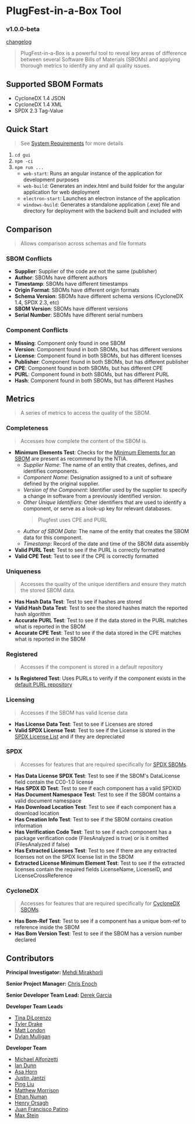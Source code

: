 # PlugFest-in-a-Box Tool
### v1.0.0-beta
[changelog](changelog.md)
> PlugFest-in-a-Box is a powerful tool to reveal key areas of difference between several Software Bills of Materials 
> (SBOMs) and applying thorough metrics to identify any and all quality issues.


## Supported SBOM Formats
- CycloneDX 1.4 JSON
- CycloneDX 1.4 XML
- SPDX 2.3 Tag-Value


## Quick Start
> See [System Requirements](doc/README.md) for more details
1. `cd gui`
2. `npm -ci`
3. `npm run ...`
    - `web-start`: Runs an angular instance of the application for development purposes
    - `web-build`: Generates an index.html and build folder for the angular application for web deployment
    - `electron-start`: Launches an electron instance of the application
    - `windows-build`: Generates a standalone application (.exe) file and directory for deployment with the backend built and included with


## Comparison
> Allows comparison across schemas and file formats

### SBOM Conflicts
- **Supplier**: Supplier of the code are not the same (publisher)
- **Author**: SBOMs have different authors
- **Timestamp**: SBOMs have different timestamps
- **Origin Format**: SBOMs have different origin formats
- **Schema Version**: SBOMs have different schema versions (CycloneDX 1.4, SPDX 2.3, etc)
- **SBOM Version**: SBOMs have different versions
- **Serial Number**: SBOMs have different serial numbers

### Component Conflicts
- **Missing**: Component only found in one SBOM
- **Version**: Component found in both SBOMs, but has different versions
- **License**: Component found in both SBOMs, but has different licenses
- **Publisher**: Component found in both SBOMs, but has different publisher
- **CPE**: Component found in both SBOMs, but has different CPE
- **PURL**: Component found in both SBOMs, but has different PURL
- **Hash**: Component found in both SBOMs, but has different Hashes


## Metrics
> A series of metrics to access the quality of the SBOM.

### Completeness
> Accesses how complete the content of the SBOM is.
- **Minimum Elements Test**: Checks for the [Minimum Elements for an SBOM](https://www.ntia.doc.gov/files/ntia/publications/sbom_minimum_elements_report.pdf) 
are present as recommend by the NTIA.
  - _Supplier Name_: The name of an entity that creates, defines, and identifies components. 
  - _Component Name_: Designation assigned to a unit of software defined by the original supplier. 
  - _Version of the Component_: Identifier used by the supplier to specify a change in software from a previously identified version. 
  - _Other Unique Identifiers_: Other identifiers that are used to identify a component, or serve as a look-up key for relevant databases.
    > Plugfest uses CPE and PURL
  - _Author of SBOM Data_: The name of the entity that creates the SBOM data for this
    component. 
  - _Timestamp_: Record of the date and time of the SBOM data assembly
- **Valid PURL Test**: Test to see if the PURL is correctly formatted
- **Valid CPE Test**: Test to see if the CPE is correctly formatted

### Uniqueness
> Accesses the quality of the unique identifiers and ensure they match the stored SBOM data.
- **Has Hash Data Test**: Test to see if hashes are stored
- **Valid Hash Data Test**: Test to see the stored hashes match the reported hash algorithm
- **Accurate PURL Test**: Test to see if the data stored in the PURL matches what is reported in the SBOM
- **Accurate CPE Test**: Test to see if the data stored in the CPE matches what is reported in the SBOM

### Registered
> Accesses if the component is stored in a default repository
- **Is Registered Test**: Uses PURLs to verify if the component exists in the [default PURL repository](https://github.com/package-url/purl-spec/blob/master/PURL-TYPES.rst)
  
### Licensing
> Accesses if the SBOM has valid license data
- **Has License Data Test**: Test to see if Licenses are stored
- **Valid SPDX License Test**: Test to see if the License is stored in the [SPDX License List](https://spdx.org/licenses/) and if they are depreciated

### SPDX
> Accesses for features that are required specifically for [SPDX SBOMs](https://spdx.github.io/spdx-spec/v2.3/).
- **Has Data License SPDX Test**: Test to see if the SBOM's DataLicense field contain the CC0-1.0 license
- **Has SPDX ID Test**: Test to see if each component has a valid SPDXID
- **Has Document Namespace Test**: Test to see if the SBOM contains a valid document namespace
- **Has Download Location Test**: Test to see if each component has a download location
- **Has Creation Info Test**: Test to see if the SBOM contains creation information
- **Has Verification Code Test**: Test to see if each component has a package verification code (FilesAnalyzed is true) or is it omitted (FilesAnalyzed if false)
- **Has Extracted Licenses Test**: Test to see if there are any extracted licenses not on the SPDX license list in the SBOM
- **Extracted License Minimum Element Test**: Test to see if the extracted licenses contain the required fields LicenseName, LicenseID, and LicenseCrossReference

### CycloneDX
> Accesses for features that are required specifically for [CycloneDX SBOMs](https://cyclonedx.org/specification/overview/).
- **Has Bom-Ref Test**: Test to see if a component has a unique bom-ref to reference inside the SBOM
- **Has Bom Version Test**: Test to see if the SBOM has a version number declared


## Contributors
**Principal Investigator:** [Mehdi Mirakhorli](mailto:mxmvse@rit.edu)

**Senior Project Manager:** [Chris Enoch](mailto:ctevse@rit.edu)

**Senior Developer Team Lead:** [Derek Garcia](mailto:dlg1206@rit.edu)

**Developer Team Leads**
- [Tina DiLorenzo](mailto:tnd3015@rit.edu)
- [Tyler Drake](mailto:txd3634@rit.edu)
- [Matt London](mailto:mrl2534@rit.edu)
- [Dylan Mulligan](mailto:dtm5568@rit.edu)

**Developer Team**
- [Michael Alfonzetti](mailto:michael.alfonzetti93@gmail.com)
- [Ian Dunn](mailto:itd3516@rit.edu)
- [Asa Horn](mailto:aoh9470@rit.edu)
- [Justin Jantzi](mailto:jwj7297@rit.edu)
- [Ping Liu](mailto:pxlvse@rit.edu)
- [Matthew Morrison](mailto:msm8275@rit.edu)
- [Ethan Numan](mailto:ehn4602@rit.edu)
- [Henry Orsagh](mailto:hco4630@rit.edu)
- [Juan Francisco Patino](mailto:jfp6815@rit.edu)
- [Max Stein](mailto:mhs8558@rit.edu)
